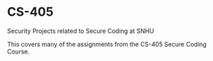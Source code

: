 # CS-405
Security Projects related to Secure Coding at SNHU


This covers many of the assignments from the CS-405 Secure Coding Course. 
